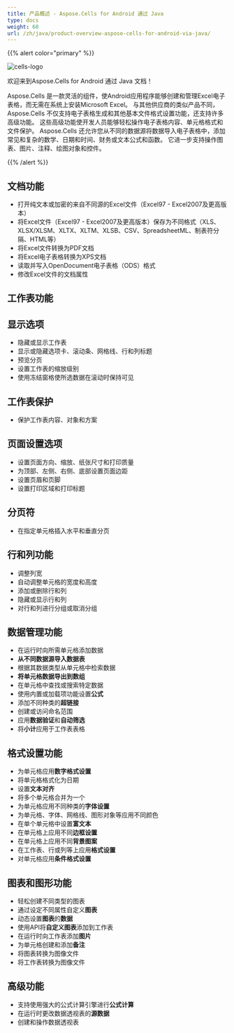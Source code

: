 ```yaml
---
title: 产品概述 - Aspose.Cells for Android 通过 Java
type: docs
weight: 60
url: /zh/java/product-overview-aspose-cells-for-android-via-java/
---
```


{{% alert color="primary" %}} 

![cells-logo](50528297.png)

欢迎来到Aspose.Cells for Android 通过 Java 文档！

Aspose.Cells 是一款灵活的组件，使Android应用程序能够创建和管理Excel电子表格，而无需在系统上安装Microsoft Excel。 与其他供应商的类似产品不同，Aspose.Cells 不仅支持电子表格生成和其他基本文件格式设置功能，还支持许多高级功能。 这些高级功能使开发人员能够轻松操作电子表格内容、单元格格式和文件保护。 Aspose.Cells 还允许您从不同的数据源将数据导入电子表格中，添加常见和复杂的数学、日期和时间、财务或文本公式和函数。 它进一步支持操作图表、图片、注释、绘图对象和控件。

{{% /alert %}} 
## **文档功能**
- 打开纯文本或加密的来自不同源的Excel文件（Excel97 - Excel2007及更高版本）
- 将Excel文件（Excel97 - Excel2007及更高版本）保存为不同格式（XLS、XLSX/XLSM、XLTX、XLTM、XLSB、CSV、SpreadsheetML、制表符分隔、HTML等）
- 将Excel文件转换为PDF文档
- 将Excel电子表格转换为XPS文档
- 读取并写入OpenDocument电子表格（ODS）格式
- 修改Excel文件的文档属性
## **工作表功能**
## **显示选项**
- 隐藏或显示工作表
- 显示或隐藏选项卡、滚动条、网格线、行和列标题
- 预览分页
- 设置工作表的缩放级别
- 使用冻结窗格使所选数据在滚动时保持可见
## **工作表保护**
- 保护工作表内容、对象和方案
## **页面设置选项**
- 设置页面方向、缩放、纸张尺寸和打印质量
- 为顶部、左侧、右侧、底部设置页面边距
- 设置页眉和页脚
- 设置打印区域和打印标题
## **分页符**
- 在指定单元格插入水平和垂直分页
## **行和列功能**
- 调整列宽
- 自动调整单元格的宽度和高度
- 添加或删除行和列
- 隐藏或显示行和列
- 对行和列进行分组或取消分组
## **数据管理功能**
- 在运行时向所需单元格添加数据
- **从不同数据源导入数据表**
- 根据其数据类型从单元格中检索数据
- **将单元格数据导出到数组**
- 在单元格中查找或搜索特定数据
- 使用内置或加载项功能设置**公式**
- 添加不同种类的**超链接**
- 创建或访问命名范围
- 应用**数据验证**和**自动筛选**
- 将**小计**应用于工作表表格
## **格式设置功能**
- 为单元格应用**数字格式设置**
- 将单元格格式化为日期
- 设置**文本对齐**
- 将多个单元格合并为一个
- 为单元格应用不同种类的**字体设置**
- 为单元格、字体、网格线、图形对象等应用不同颜色
- 在单个单元格中设置**富文本**
- 在单元格上应用不同**边框设置**
- 在单元格上应用不同**背景图案**
- 在工作表、行或列等上应用**格式设置**
- 对单元格应用**条件格式设置**
## **图表和图形功能**
- 轻松创建不同类型的图表
- 通过设定不同属性自定义**图表**
- 动态设置**图表**的**数据**
- 使用API将**自定义图表**添加到工作表
- 在运行时向工作表添加**图片**
- 为单元格创建和添加**备注**
- 将图表转换为图像文件
- 将工作表转换为图像文件
## **高级功能**
- 支持使用强大的公式计算引擎进行**公式计算**
- 在运行时更改数据透视表的**源数据**
- 创建和操作数据透视表
